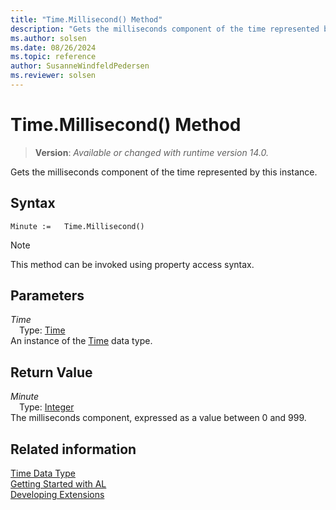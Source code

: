 ```yaml
---
title: "Time.Millisecond() Method"
description: "Gets the milliseconds component of the time represented by this instance."
ms.author: solsen
ms.date: 08/26/2024
ms.topic: reference
author: SusanneWindfeldPedersen
ms.reviewer: solsen
---
```

[//]: # (START>DO_NOT_EDIT)
[//]: # (IMPORTANT:Do not edit any of the content between here and the END>DO_NOT_EDIT.)
[//]: # (Any modifications should be made in the .xml files in the ModernDev repo.)
# Time.Millisecond() Method
> **Version**: _Available or changed with runtime version 14.0._

Gets the milliseconds component of the time represented by this instance.


## Syntax
```AL
Minute :=   Time.Millisecond()
```
> [!NOTE]
> This method can be invoked using property access syntax.
## Parameters
*Time*  
&emsp;Type: [Time](time-data-type.md)  
An instance of the [Time](time-data-type.md) data type.  

## Return Value
*Minute*  
&emsp;Type: [Integer](../integer/integer-data-type.md)  
The milliseconds component, expressed as a value between 0 and 999.


[//]: # (IMPORTANT: END>DO_NOT_EDIT)
## Related information
[Time Data Type](time-data-type.md)  
[Getting Started with AL](../../devenv-get-started.md)  
[Developing Extensions](../../devenv-dev-overview.md)